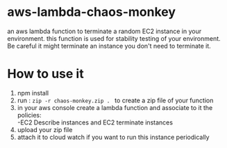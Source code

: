 # aws-lambda-chaos-monkey
an aws lambda function to terminate a random EC2 instance in your environment.
this function is used for stability testing of your environment.
Be careful it might terminate an instance you don't need to terminate it.

# How to use it 
<ol>
<li>npm install</li>
<li>run :  <code>zip -r chaos-monkey.zip . </code>  <comment>to create a zip file of your function</comment>  </li>
<li> in your aws console create a lambda function and associate to it the policies:<br> -EC2 Describe instances and EC2 terminate instances</li>
<li> upload your zip file</li>
<li> attach it to cloud watch if you want to run this instance periodically</li>
</ol>
